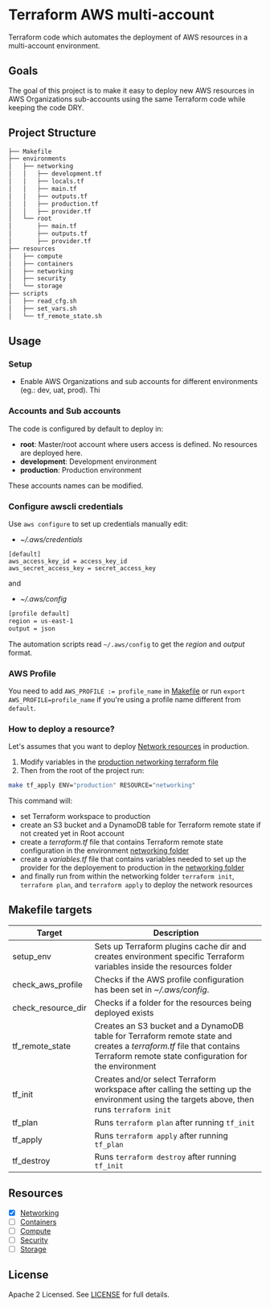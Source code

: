 # Terraform AWS multi-account

Terraform code which automates the deployment of AWS resources in a multi-account environment.


## Goals

The goal of this project is to make it easy to deploy new AWS resources in AWS Organizations sub-accounts using the same Terraform code while keeping the code DRY. 

## Project Structure

```bash
├── Makefile
├── environments
│   ├── networking
│   │   ├── development.tf
│   │   ├── locals.tf
│   │   ├── main.tf
│   │   ├── outputs.tf
│   │   ├── production.tf
│   │   ├── provider.tf
│   └── root
│       ├── main.tf
│       ├── outputs.tf
│       ├── provider.tf
├── resources
│   ├── compute
│   ├── containers
│   ├── networking
│   ├── security
│   └── storage
├── scripts
│   ├── read_cfg.sh
│   ├── set_vars.sh
│   └── tf_remote_state.sh
```

## Usage

### Setup

- Enable AWS Organizations and sub accounts for different environments (eg.: dev, uat, prod). Thi

### Accounts and Sub accounts

The code is configured by default to deploy in:

- **root**: Master/root account where users access is defined. No resources are deployed here.
- **development**: Development environment       
- **production**: Production environment

These accounts names can be modified.

### Configure awscli credentials

Use `aws configure` to set up credentials manually edit:

- *~/.aws/credentials*
```shell
[default]
aws_access_key_id = access_key_id
aws_secret_access_key = secret_access_key
```

and

- *~/.aws/config*
```bash
[profile default]
region = us-east-1
output = json
```

The automation scripts read `~/.aws/config` to get the *region* and *output* format.

### AWS Profile
You need to add `AWS_PROFILE := profile_name` in [Makefile](https://github.com/rdansou/terraform-aws-multi-account/blob/master/Makefile) or run `export AWS_PROFILE=profile_name` if you're using a profile name different from `default`.

### How to deploy a resource?
Let's assumes that you want to deploy [Network resources](https://github.com/rdansou/terraform-aws-multi-account/tree/master/resources/networking) in production.

1. Modify variables in the [production networking terraform file](https://github.com/rdansou/terraform-aws-multi-account/blob/master/environments/networking/production.tf)
2. Then from the root of the project run:
```bash
make tf_apply ENV="production" RESOURCE="networking"
```

This command will:
- set Terraform workspace to production
- create an S3 bucket and a DynamoDB table for Terraform remote state if not created yet in Root account
- create a *terraform.tf* file that contains Terraform remote state configuration in the environment [networking folder](https://github.com/rdansou/terraform-aws-multi-account/tree/master/environments/networking)
- create a *variables.tf* file that contains variables needed to set up the provider for the deployement to production in the [networking folder](https://github.com/rdansou/terraform-aws-multi-account/tree/master/environments/networking)
- and finally run from within the networking folder `terraform init`, `terraform plan`, and `terraform apply` to deploy the network resources

## Makefile targets

| Target | Description |
|--------|-----------|
| setup_env | Sets up Terraform plugins cache dir and creates environment specific Terraform variables inside the resources folder |
| check_aws_profile | Checks if the AWS profile configuration has been set in *~/.aws/config*. |
| check_resource_dir | Checks if a folder for the resources being deployed exists |
| tf_remote_state | Creates an S3 bucket and a DynamoDB table for Terraform remote state and creates a *terraform.tf* file that contains Terraform remote state configuration for the environment |
| tf_init | Creates and/or select Terraform workspace after calling the setting up the environment using the targets above, then runs `terraform init` |
| tf_plan | Runs `terraform plan` after running `tf_init` |
| tf_apply | Runs `terraform apply` after running `tf_plan` |
| tf_destroy | Runs `terraform destroy` after running `tf_init` |


## Resources

- [x] [Networking](https://github.com/rdansou/terraform-aws-multi-account/tree/master/resources/networking)
- [ ] [Containers](https://github.com/rdansou/terraform-aws-multi-account/tree/master/resources/containers)
- [ ] [Compute](https://github.com/rdansou/terraform-aws-multi-account/tree/master/resources/compute)
- [ ] [Security](https://github.com/rdansou/terraform-aws-multi-account/tree/master/resources/security)
- [ ] [Storage](https://github.com/rdansou/terraform-aws-multi-account/tree/master/resources/storage)

## License

Apache 2 Licensed. See [LICENSE](https://github.com/rdansou/terraform-aws-multi-account/blob/master/LICENSE) for full details.

